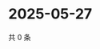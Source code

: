 # 2025-05-27

共 0 条

<!-- BEGIN ZHIHUVIDEO -->
<!-- 最后更新时间 Tue May 27 2025 01:09:41 GMT+0800 (China Standard Time) -->

<!-- END ZHIHUVIDEO -->
